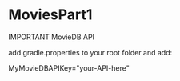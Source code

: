 # MoviesPart1

IMPORTANT MovieDB API

add gradle.properties to your root folder and add:

MyMovieDBAPIKey="your-API-here"
